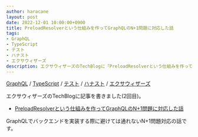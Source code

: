 ```yaml
---
author: haracane
layout: post
date: 2022-12-01 10:00:00+0900
title: PreloadResolverという仕組みを作ってGraphQLのN+1問題に対応した話
tags:
- GraphQL
- TypeScript
- テスト
- ハナスト
- エクサウィザーズ
description: エクサウィザーズのTechBlogに「PreloadResolverという仕組みを作ってGraphQLのN+1問題に対応した話」というタイトルで記事を書きました。
---
```

<!-- tag_links -->
[GraphQL](/tags/graphql/) / [TypeScript](/tags/typescript/) / [テスト](/tags/test/) / [ハナスト](/tags/hanasuto/) / [エクサウィザーズ](/tags/exawizards/)

<!-- content -->
エクサウィザーズのTechBlogに記事を書きました(2回目)。

- <a href="https://techblog.exawizards.com/entry/2022/12/01/154745" target="_blank">PreloadResolverという仕組みを作ってGraphQLのN+1問題に対応した話</a>

GraphQLでバックエンドを実装する際に避けては通れないN+1問題対応の話です。
